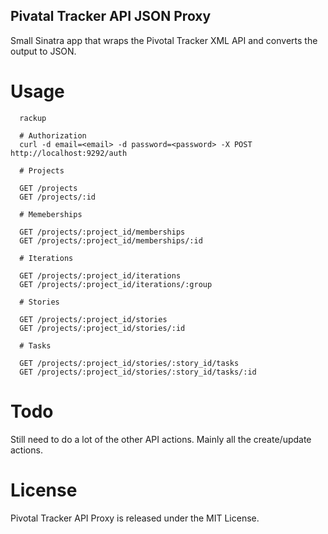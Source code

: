 Pivatal Tracker API JSON Proxy
------------------------------

Small Sinatra app that wraps the Pivotal Tracker XML API and converts the output to JSON.

Usage
=====

      rackup

      # Authorization
      curl -d email=<email> -d password=<password> -X POST http://localhost:9292/auth

      # Projects

      GET /projects
      GET /projects/:id

      # Memeberships

      GET /projects/:project_id/memberships
      GET /projects/:project_id/memberships/:id

      # Iterations

      GET /projects/:project_id/iterations
      GET /projects/:project_id/iterations/:group

      # Stories

      GET /projects/:project_id/stories
      GET /projects/:project_id/stories/:id

      # Tasks

      GET /projects/:project_id/stories/:story_id/tasks
      GET /projects/:project_id/stories/:story_id/tasks/:id
      

Todo
====

Still need to do a lot of the other API actions.  Mainly all the create/update actions.

License
=======

Pivotal Tracker API Proxy is released under the MIT License.
